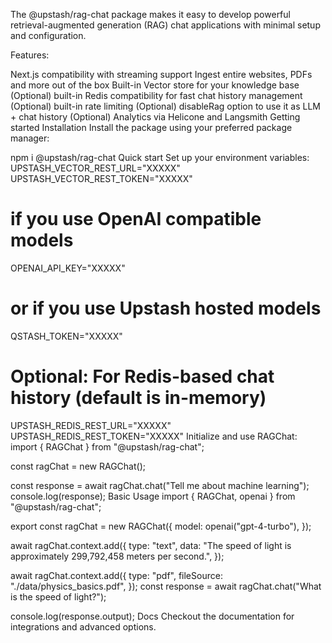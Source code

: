 The @upstash/rag-chat package makes it easy to develop powerful retrieval-augmented generation (RAG) chat applications with minimal setup and configuration.

Features:

Next.js compatibility with streaming support
Ingest entire websites, PDFs and more out of the box
Built-in Vector store for your knowledge base
(Optional) built-in Redis compatibility for fast chat history management
(Optional) built-in rate limiting
(Optional) disableRag option to use it as LLM + chat history
(Optional) Analytics via Helicone and Langsmith
Getting started
Installation
Install the package using your preferred package manager:

npm i @upstash/rag-chat
Quick start
Set up your environment variables:
UPSTASH_VECTOR_REST_URL="XXXXX"
UPSTASH_VECTOR_REST_TOKEN="XXXXX"


# if you use OpenAI compatible models
OPENAI_API_KEY="XXXXX"

# or if you use Upstash hosted models
QSTASH_TOKEN="XXXXX"

# Optional: For Redis-based chat history (default is in-memory)
UPSTASH_REDIS_REST_URL="XXXXX"
UPSTASH_REDIS_REST_TOKEN="XXXXX"
Initialize and use RAGChat:
import { RAGChat } from "@upstash/rag-chat";

const ragChat = new RAGChat();

const response = await ragChat.chat("Tell me about machine learning");
console.log(response);
Basic Usage
import { RAGChat, openai } from "@upstash/rag-chat";

export const ragChat = new RAGChat({
  model: openai("gpt-4-turbo"),
});

await ragChat.context.add({
  type: "text",
  data: "The speed of light is approximately 299,792,458 meters per second.",
});

await ragChat.context.add({
  type: "pdf",
  fileSource: "./data/physics_basics.pdf",
});
const response = await ragChat.chat("What is the speed of light?");

console.log(response.output);
Docs
Checkout the documentation for integrations and advanced options.
